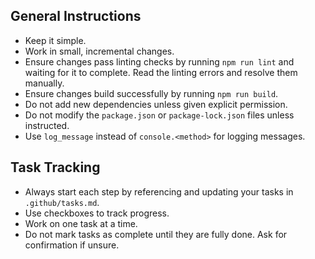 ## General Instructions
- Keep it simple.
- Work in small, incremental changes.
- Ensure changes pass linting checks by running `npm run lint` and waiting for it to complete. Read the linting errors and resolve them manually.
- Ensure changes build successfully by running `npm run build`.
- Do not add new dependencies unless given explicit permission.
- Do not modify the `package.json` or `package-lock.json` files unless instructed.
- Use `log_message` instead of `console.<method>` for logging messages.


## Task Tracking
- Always start each step by referencing and updating your tasks in `.github/tasks.md`.
- Use checkboxes to track progress.
- Work on one task at a time.
- Do not mark tasks as complete until they are fully done. Ask for confirmation if unsure.